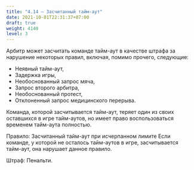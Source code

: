```yaml
---
title: "4.14 – Засчитанный тайм-аут"
date: 2021-10-01T22:31:37+07:00
draft: true
weight: 4140
level: 3
---
```


Арбитр может засчитать команде тайм-аут в качестве штрафа за нарушение некоторых правил, включая, помимо прочего, следующие:

- Неявный тайм-аут,
- Задержка игры,
- Необоснованный запрос мяча,
- Запрос второго арбитра,
- Необоснованный протест,
- Отклоненный запрос медицинского перерыва.

Команда, которой засчитывается тайм-аут, теряет один из своих оставшихся в игре тайм-аутов,
но имеет право воспользоваться временем тайм-аута полностью.

Правило: Засчитанный тайм-аут при исчерпанном лимите
Если команде, у которой не осталось тайм-аутов в игре, засчитывается тайм-аут, она нарушает
данное правило.

Штраф: Пенальти.